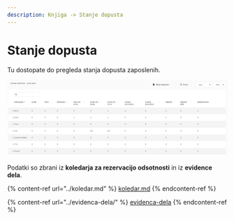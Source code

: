 ```yaml
---
description: Knjiga -> Stanje dopusta
---
```


# Stanje dopusta

Tu dostopate do pregleda stanja dopusta zaposlenih.

![](<../../.gitbook/assets/knjiga_stanje_dopusta_pogled (1).PNG>)

Podatki so zbrani iz **koledarja za rezervacijo odsotnosti** in iz **evidence dela**.

{% content-ref url="../koledar.md" %}
[koledar.md](../koledar.md)
{% endcontent-ref %}

{% content-ref url="../evidenca-dela/" %}
[evidenca-dela](../evidenca-dela/)
{% endcontent-ref %}

